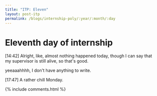 ```yaml
---
title: "ITP: Eleven"
layout: post-itp
permalink: /blogs/internship-poly/:year/:month/:day
---
```

# Eleventh day of internship

<span class="timestamp">[14:42]</span> Alright, like, almost nothing happened today, though I can say that my supervisor is still alive, so that's good. 

yeeaaahhhh, I don't have anything to write.

<span class="timestamp">[17:47]</span> A rather chill Monday.

{% include comments.html %}
